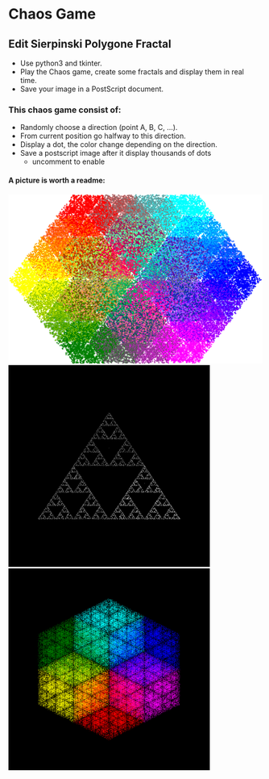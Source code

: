 # Chaos Game
## Edit Sierpinski Polygone Fractal
* Use python3 and tkinter.
* Play the Chaos game, create some fractals and display them in real time.
* Save your image in a PostScript document.

### This chaos game consist of:
* Randomly choose a direction (point A, B, C, ...).
* From current position go halfway to this direction.
* Display a dot, the color change depending on the direction.
* Save a postscript image after it display thousands of dots
    * uncomment to enable

#### A picture is worth a readme:
![alt text](https://github.com/etiennechanel/chaosGame/blob/master/chaosGame01.png?raw=true "Background")
![alt text](https://github.com/etiennechanel/chaosGame/blob/master/exSierpinski.png?raw=true "Sierpinski")
![alt text](https://github.com/etiennechanel/chaosGame/blob/master/exHexa.png?raw=true "Vasarely")
